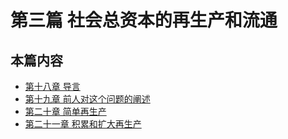 # 第三篇 社会总资本的再生产和流通

## 本篇内容

- [第十八章 导言](./sec18.md)
- [第十九章 前人对这个问题的阐述](./sec19.md)
- [第二十章 简单再生产](./sec20.md)
- [第二十一章 积累和扩大再生产](./sec21.md)

